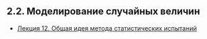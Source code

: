 ## 2.2. Моделирование случайных величин

* [Лекция 12.  Общая идея метода статистических испытаний](lection12.md)
